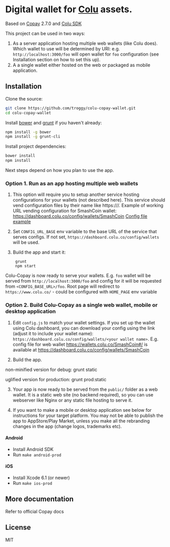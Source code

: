 # Digital wallet for [Colu](https://colu.co) assets.

Based on [Copay](https://github.com/bitpay/copay) 2.7.0 and [Colu SDK](http://documentation.colu.co/)

This project can be used in two ways:

1. As a server application hosting multiple web wallets (like Colu does). Which wallet to use will be determined by URI: e.g. ``http://localhost:3000/foo`` will open wallet for `foo` configuration (see Installation section on how to set this up).
2. A a single wallet either hosted on the web or packaged as mobile application.

## Installation

Clone the source:

```sh
git clone https://github.com/troggy/colu-copay-wallet.git
cd colu-copay-wallet
```

Install [bower](http://bower.io/) and [grunt](http://gruntjs.com/getting-started) if you haven't already:

```sh
npm install -g bower
npm install -g grunt-cli
```

Install project dependencies:

```sh
bower install
npm install
```

Next steps depend on how you plan to use the app.

### Option 1. Run as an app hosting multiple web wallets

1. This option will require you to setup another service hosting configurations for your wallets (not described here). This service should vend configuration files by their name like https://<some-domain-and-optional-uri>/<wallet name>. Example of working URL vending configuration for SmashCoin wallet: https://dashboard.colu.co/config/wallets/SmashCoin
[Config file example](https://github.com/troggy/colu-copay-wallet/blob/master/config.js)

2. Set `CONFIG_URL_BASE` env variable to the base URL of the service that serves configs. If not set, `https://dashboard.colu.co/config/wallets` will be used.

3. Build the app and start it:

        grunt
        npm start


Colu-Copay is now ready to serve your wallets. E.g. `foo` wallet will be served from `http://localhost:3000/foo` and config for it will be requested from ``<CONFIG_BASE_URL>/foo``. Root page will redirect to `https://www.colu.co/` - could be configured with `HOME_PAGE` env variable

### Option 2. Build Colu-Copay as a single web wallet, mobile or desktop application

1. Edit ``config.js`` to match your wallet settings.
If you set up the wallet using Colu dashboard, you can download your config using the link (adjust it to include your wallet name):
``https://dashboard.colu.co/config/wallets/<your wallet name>``. E.g. config file for web wallet https://wallets.colu.co/SmashCoin#/ is available at https://dashboard.colu.co/config/wallets/SmashCoin

2. Build the app.

  non-minified version for debug:
        grunt static

  uglified version for production:
        grunt prod:static

3. Your app is now ready to be served from the ``public/`` folder as a web wallet. It is a static web site (no backend required), so you can use webserver like Nginx or any static file hosting to serve it.

4. If you want to make a mobile or desktop application see below for instructions for your target platform. You may not be able to publish the app to AppStore/Play Market, unless you make all the rebranding changes in the app (change logos, trademarks etc).

#### Android

- Install Android SDK
- Run `make android-prod`

#### iOS

- Install Xcode 6.1 (or newer)
- Run `make ios-prod`

## More documentation

Refer to official Copay docs

## License

MIT
